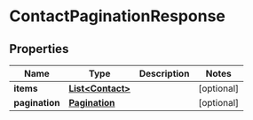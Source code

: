 # ContactPaginationResponse

## Properties
Name | Type | Description | Notes
------------ | ------------- | ------------- | -------------
**items** | [**List&lt;Contact&gt;**](Contact.md) |  |  [optional]
**pagination** | [**Pagination**](Pagination.md) |  |  [optional]
